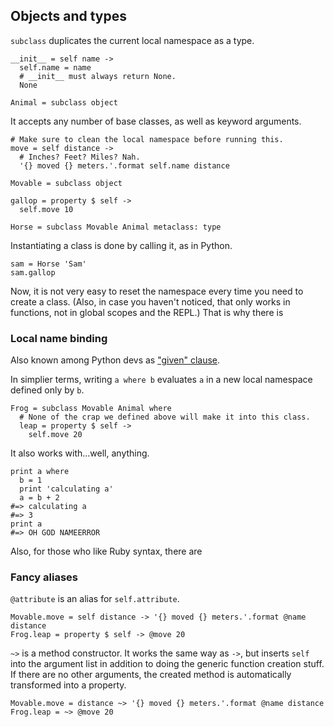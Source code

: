 ## Objects and types

`subclass` duplicates the current local namespace as a type.

```dg
__init__ = self name ->
  self.name = name
  # __init__ must always return None.
  None

Animal = subclass object
```

It accepts any number of base classes, as well as keyword arguments.

```dg
# Make sure to clean the local namespace before running this.
move = self distance ->
  # Inches? Feet? Miles? Nah.
  '{} moved {} meters.'.format self.name distance

Movable = subclass object
```

```dg
gallop = property $ self ->
  self.move 10

Horse = subclass Movable Animal metaclass: type
```

Instantiating a class is done by calling it, as in Python.

```dg
sam = Horse 'Sam'
sam.gallop
```

Now, it is not very easy to reset the namespace every time you need
to create a class. (Also, in case you haven't noticed, that only works
in functions, not in global scopes and the REPL.) That is why there is

### Local name binding

Also known among Python devs as ["given" clause](http://www.python.org/dev/peps/pep-3150/).

In simplier terms, writing `a where b` evaluates `a` in a new local namespace
defined only by `b`.

```dg
Frog = subclass Movable Animal where
  # None of the crap we defined above will make it into this class.
  leap = property $ self ->
    self.move 20
```

It also works with...well, anything.

```dg
print a where
  b = 1
  print 'calculating a'
  a = b + 2
#=> calculating a
#=> 3
print a
#=> OH GOD NAMEERROR
```

Also, for those who like Ruby syntax, there are

### Fancy aliases

`@attribute` is an alias for `self.attribute`.

```dg
Movable.move = self distance -> '{} moved {} meters.'.format @name distance
Frog.leap = property $ self -> @move 20
```

`~>` is a method constructor. It works the same way as `->`, but inserts `self`
into the argument list in addition to doing the generic function creation stuff.
If there are no other arguments, the created method is automatically
transformed into a property.

```dg
Movable.move = distance ~> '{} moved {} meters.'.format @name distance
Frog.leap = ~> @move 20
```
